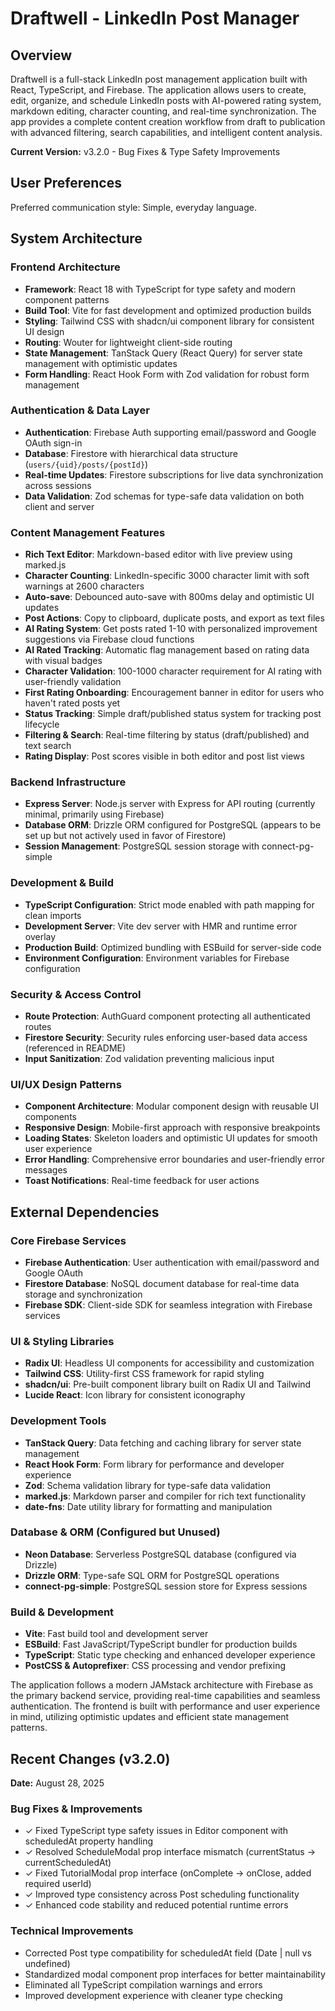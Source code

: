 # Draftwell - LinkedIn Post Manager

## Overview

Draftwell is a full-stack LinkedIn post management application built with React, TypeScript, and Firebase. The application allows users to create, edit, organize, and schedule LinkedIn posts with AI-powered rating system, markdown editing, character counting, and real-time synchronization. The app provides a complete content creation workflow from draft to publication with advanced filtering, search capabilities, and intelligent content analysis.

**Current Version:** v3.2.0 - Bug Fixes & Type Safety Improvements

## User Preferences

Preferred communication style: Simple, everyday language.

## System Architecture

### Frontend Architecture
- **Framework**: React 18 with TypeScript for type safety and modern component patterns
- **Build Tool**: Vite for fast development and optimized production builds
- **Styling**: Tailwind CSS with shadcn/ui component library for consistent UI design
- **Routing**: Wouter for lightweight client-side routing
- **State Management**: TanStack Query (React Query) for server state management with optimistic updates
- **Form Handling**: React Hook Form with Zod validation for robust form management

### Authentication & Data Layer
- **Authentication**: Firebase Auth supporting email/password and Google OAuth sign-in
- **Database**: Firestore with hierarchical data structure (`users/{uid}/posts/{postId}`)
- **Real-time Updates**: Firestore subscriptions for live data synchronization across sessions
- **Data Validation**: Zod schemas for type-safe data validation on both client and server

### Content Management Features
- **Rich Text Editor**: Markdown-based editor with live preview using marked.js
- **Character Counting**: LinkedIn-specific 3000 character limit with soft warnings at 2600 characters
- **Auto-save**: Debounced auto-save with 800ms delay and optimistic UI updates
- **Post Actions**: Copy to clipboard, duplicate posts, and export as text files
- **AI Rating System**: Get posts rated 1-10 with personalized improvement suggestions via Firebase cloud functions
- **AI Rated Tracking**: Automatic flag management based on rating data with visual badges
- **Character Validation**: 100-1000 character requirement for AI rating with user-friendly validation
- **First Rating Onboarding**: Encouragement banner in editor for users who haven't rated posts yet
- **Status Tracking**: Simple draft/published status system for tracking post lifecycle
- **Filtering & Search**: Real-time filtering by status (draft/published) and text search
- **Rating Display**: Post scores visible in both editor and post list views

### Backend Infrastructure
- **Express Server**: Node.js server with Express for API routing (currently minimal, primarily using Firebase)
- **Database ORM**: Drizzle ORM configured for PostgreSQL (appears to be set up but not actively used in favor of Firestore)
- **Session Management**: PostgreSQL session storage with connect-pg-simple

### Development & Build
- **TypeScript Configuration**: Strict mode enabled with path mapping for clean imports
- **Development Server**: Vite dev server with HMR and runtime error overlay
- **Production Build**: Optimized bundling with ESBuild for server-side code
- **Environment Configuration**: Environment variables for Firebase configuration

### Security & Access Control
- **Route Protection**: AuthGuard component protecting all authenticated routes
- **Firestore Security**: Security rules enforcing user-based data access (referenced in README)
- **Input Sanitization**: Zod validation preventing malicious input

### UI/UX Design Patterns
- **Component Architecture**: Modular component design with reusable UI components
- **Responsive Design**: Mobile-first approach with responsive breakpoints
- **Loading States**: Skeleton loaders and optimistic UI updates for smooth user experience
- **Error Handling**: Comprehensive error boundaries and user-friendly error messages
- **Toast Notifications**: Real-time feedback for user actions

## External Dependencies

### Core Firebase Services
- **Firebase Authentication**: User authentication with email/password and Google OAuth
- **Firestore Database**: NoSQL document database for real-time data storage and synchronization
- **Firebase SDK**: Client-side SDK for seamless integration with Firebase services

### UI & Styling Libraries
- **Radix UI**: Headless UI components for accessibility and customization
- **Tailwind CSS**: Utility-first CSS framework for rapid styling
- **shadcn/ui**: Pre-built component library built on Radix UI and Tailwind
- **Lucide React**: Icon library for consistent iconography

### Development Tools
- **TanStack Query**: Data fetching and caching library for server state management
- **React Hook Form**: Form library for performance and developer experience
- **Zod**: Schema validation library for type-safe data validation
- **marked.js**: Markdown parser and compiler for rich text functionality
- **date-fns**: Date utility library for formatting and manipulation

### Database & ORM (Configured but Unused)
- **Neon Database**: Serverless PostgreSQL database (configured via Drizzle)
- **Drizzle ORM**: Type-safe SQL ORM for PostgreSQL operations
- **connect-pg-simple**: PostgreSQL session store for Express sessions

### Build & Development
- **Vite**: Fast build tool and development server
- **ESBuild**: Fast JavaScript/TypeScript bundler for production builds
- **TypeScript**: Static type checking and enhanced developer experience
- **PostCSS & Autoprefixer**: CSS processing and vendor prefixing

The application follows a modern JAMstack architecture with Firebase as the primary backend service, providing real-time capabilities and seamless authentication. The frontend is built with performance and user experience in mind, utilizing optimistic updates and efficient state management patterns.

## Recent Changes (v3.2.0)

**Date:** August 28, 2025

### Bug Fixes & Improvements
- ✓ Fixed TypeScript type safety issues in Editor component with scheduledAt property handling
- ✓ Resolved ScheduleModal prop interface mismatch (currentStatus → currentScheduledAt)
- ✓ Fixed TutorialModal prop interface (onComplete → onClose, added required userId)
- ✓ Improved type consistency across Post scheduling functionality
- ✓ Enhanced code stability and reduced potential runtime errors

### Technical Improvements
- Corrected Post type compatibility for scheduledAt field (Date | null vs undefined)
- Standardized modal component prop interfaces for better maintainability
- Eliminated all TypeScript compilation warnings and errors
- Improved development experience with cleaner type checking